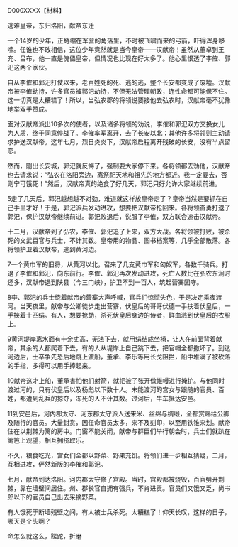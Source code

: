 D000XXXX【材料】

逃难皇帝，东归洛阳，献帝东迁



一个14岁的少年，正蜷缩在军营的角落里，不时被飞啸而来的弓箭，吓得浑身哆嗦。任谁也不敢相信，这位少年竟然就是当今皇帝——汉献帝！虽然从董卓到王充、吕布，他一直是傀儡皇帝，但情况也比现在好太多了。他心里恨透了李傕、郭汜这两个家伙。

自从李傕和郭汜打仗以来，老百姓死的死、逃的逃，整个长安都变成了废墟。汉献帝被李傕劫持，许多官员被郭汜劫持，不但无法管理朝政，连性命都可能保不住。这一切真是太糟糕了！所以，当弘农郡的将领说要接他去弘农时，汉献帝毫不犹豫地举双手赞成。

面对汉献帝派出10多次的使者，以及诸多将领的劝说，李傕和郭汜双方交换女儿为人质，终于同意停战了。李傕率军离开，去了长安以北；其他许多将领则主动请求护送汉献帝。这年七月，烈日炎炎下，汉献帝启程离开残破的长安，没有半点留恋。

然而，刚出长安城，郭汜就反悔了，强制要大家停下来。各将领都去劝他，汉献帝也去请求说：“弘农在洛阳旁边，离祭祀天地和祖先的地方都近。我一定要去，否则宁可饿死！”然后，汉献帝真的绝食了好几天，郭汜只好允许大家继续前进。

5走了几天后，郭汜越想越不对劲，难道就这样放皇帝走了？皇帝当然是要抓在自己手里才好！于是，郭汜派兵发动进攻，想要把汉献帝抢回来。各将领奋勇打退了郭汜，保护汉献帝继续前进。郭汜败退后，说服了李傕，双方联合追击汉献帝。



十二月，汉献帝到了弘农，李傕、郭汜追了上来，双方大战。各将领被打败，被杀死的文武百官与兵士，不计其数。皇帝用的物品、图书档案等，几乎全部散落。各将领护卫着汉献帝，逃到黄河边。

7一个黄巾军的旧将，从黄河以北，召来了几支黄巾军和匈奴军，各数千骑兵。打退了李傕和郭汜，向东前行。李傕、郭汜再次发动进攻，死亡人数比在弘农东涧时还多，汉献帝退到陕县（今三门峡），护卫不到一百人，筑起营寨固守。

8李、郭汜的兵士绕着献帝的营寨大声呼喊，官兵们惊慌失色，于是决定乘夜渡河。当天夜里，献帝与公卿徒步走出营寨，伏皇后的哥哥伏德一手扶着伏皇后，一手挟着十匹绢。有人，想要抢劫，杀死伏皇后身边的侍者，鲜血溅到伏皇后的衣服上。

9黄河堤岸离水面有十余丈高，无法下去，就用绢结成坐椅，让人在前面背着献帝，其余的人都爬着下去，有的人从堤岸上自己跳下去，把官帽全都撤坏了。到达河边后，士卒争先恐后地跳上渡船，董承、李乐等用长戈阻拦，船中堆满了被砍落的手指，多得可以用手捧起来。

10献帝这才上船，董承害怕他们射箭，就把被子张开做帷幔进行掩护。与他同时渡过河的，只有伏皇后以及杨彪以下数十人。未能渡河的宫女与跟随的官员、百姓，都遭到乱兵的掠夺，冻死的人不计其数。过河后，牛车抵达安邑。

11到安邑后，河内郡太守、河东郡太守派人送来米、丝绵与绸缎，全都赏赐给公卿及随行的官员。大量封赏，因任命官员太多，来不及刻印，以至用铁锥来划。献帝住在以荆棘为篱的房中。门窗不能关闭，献帝与群臣们举行朝会时，兵士们就趴在篱笆上观望，相互拥挤取乐。

不久，粮食吃光，宫女们全都以野菜、野果充饥。将领们进一步相互猜疑，二月，互相进攻，俨然新版的李傕和郭汜。

七月，献帝到达洛阳。河内郡太守修了宫殿。当时，宫殿都被烧毁，百官劈开荆棘，靠在墙壁间居住。州、郡长官自拥有强兵，不肯进贡。官员们又饿又乏，尚书郎以下的官员自己出去采摘野菜。

有人饿死于断墙残壁之间，有人被士兵杀死。太糟糕了！仰天长叹，这样的日子，哪天是个头啊？

命怎么就这么，蹉跎，折磨








































